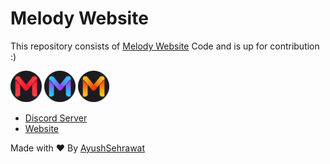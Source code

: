 # Melody Website

This repository consists of [Melody Website](https://melodybot.tk) Code and is up for contribution :)

<img src="./assets/melody/melody.png" width="50" height="50" />
<img src="./assets/melody/m2.png" width="50" height="50" />
<img src="./assets/melody/m3.png" width="50" height="50" />

* [Discord Server](https://discord.gg/e6wtRJs)
* [Website](https://melodybot.tk)


Made with ❤ By [AyushSehrawat](https://github.com/AyushSehrawat)
